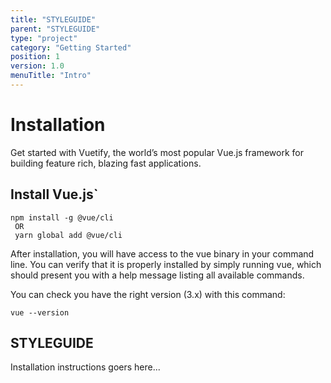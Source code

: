 ```yaml
---
title: "STYLEGUIDE"
parent: "STYLEGUIDE"
type: "project"
category: "Getting Started"
position: 1
version: 1.0
menuTitle: "Intro"
---
```


# Installation

Get started with Vuetify, the world’s most popular Vue.js framework for building feature rich, blazing fast applications.

## Install Vue.js`

```
npm install -g @vue/cli
 OR
 yarn global add @vue/cli
```

After installation, you will have access to the vue binary in your command line. You can verify that it is properly installed by simply running vue, which should present you with a help message listing all available commands.

You can check you have the right version (3.x) with this command:

```
vue --version
```

## STYLEGUIDE

Installation instructions goers here...


